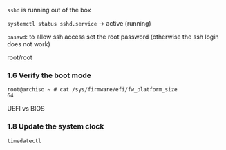 `sshd` is running out of the box 

`systemctl status sshd.service` -> active (running)

`passwd`: to allow ssh access set the root password (otherwise the ssh login does not work)

root/root


### 1.6 Verify the boot mode
```
root@archiso ~ # cat /sys/firmware/efi/fw_platform_size
64
```

UEFI vs BIOS

### 1.8 Update the system clock

`timedatectl`